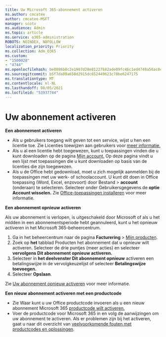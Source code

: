 ```yaml
---
title: Uw Microsoft 365-abonnement activeren
ms.author: cmcatee
author: cmcatee-MSFT
manager: scotv
ms.audience: Admin
ms.topic: article
ms.service: o365-administration
ROBOTS: NOINDEX, NOFOLLOW
localization_priority: Priority
ms.collection: Adm_O365
ms.custom:
- "1500028"
- "4744"
ms.openlocfilehash: be0086b8c2e1907d28e81227b82ade09fc46c1ed4749a50ac0c776eb431ece56
ms.sourcegitcommit: b5f7da89a650d2915dc652449623c78be6247175
ms.translationtype: MT
ms.contentlocale: nl-NL
ms.lasthandoff: 08/05/2021
ms.locfileid: "53937744"
---
```

# <a name="activate-your-subscription"></a>Uw abonnement activeren

**Een abonnement activeren**

- Als u gebruikers toegang wilt geven tot een service, wijst u hen een licentie toe. Zie Licenties toewijzen aan gebruikers voor [meer informatie.](/microsoft-365/admin/manage/assign-licenses-to-users)
- Als u al een licentie hebt toegewezen, kunt u toepassingen vinden die u kunt downloaden op de pagina [Mijn account.](https://portal.office.com/account/#installs) Op deze pagina vindt u een lijst met toepassingen die u kunt downloaden op basis van de licenties die zijn toegewezen.
- Als u de Office hebt gedownload, moet u zich mogelijk aanmelden bij de toepassingen met uw werk- of schoolaccount. U kunt dit doen in Office toepassing (Word, Excel, enzovoort) door Bestand > **account** (onderaan) te selecteren. Selecteer onder Gebruikersgegevens de **optie Account wisselen.** Zie [Office-toepassingen installeren](/microsoft-365/admin/setup/install-applications) voor meer informatie.

**Een abonnement opnieuw activeren**

Als uw abonnement is verlopen, is uitgeschakeld door Microsoft of als u het midden in een abonnementsperiode hebt geannuleerd, kunt u het opnieuw activeren in het Microsoft 365-beheercentrum.

1. Ga in het beheercentrum naar de pagina **Facturering** > [Mijn producten](https://go.microsoft.com/fwlink/p/?linkid=842054).
2. Zoek op **het** tabblad Producten het abonnement dat u opnieuw wilt activeren. Selecteer de drie puntjes (meer acties) en selecteer **vervolgens Dit abonnement opnieuw activeren.**
3. Selecteer in **het deelvenster Dit abonnement opnieuw** activeren een betalingswijze in de vervolgkeuzelijst of selecteer **Betalingswijze toevoegen.**
4. Selecteer **Opslaan**.

Zie [Uw abonnement opnieuw activeren](/microsoft-365/commerce/subscriptions/reactivate-your-subscription) voor meer informatie.

**Een nieuw abonnement activeren met een productcode**

- Zie Waar kunt u uw Office productcode invoeren als u een nieuw abonnement Microsoft 365 [productcode wilt activeren.](https://support.office.com/article/where-to-enter-your-office-product-key-0a82e5ae-739e-4b92-a6f4-2ec780c185db)
- Voer de productcode voor Microsoft 365 in en volg de aanwijzingen om uw abonnement te activeren. Als er problemen zijn bij het activeren, gaat u naar dit overzicht van [veelvoorkomende fouten met productcodes en oplossingen](/microsoft-365/commerce/product-key-errors-and-solutions).